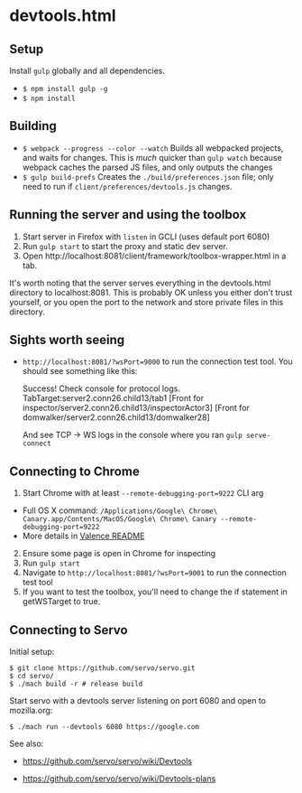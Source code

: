 # devtools.html

## Setup

Install `gulp` globally and all dependencies.

* `$ npm install gulp -g`
* `$ npm install`

## Building

* `$ webpack --progress --color --watch` Builds all webpacked projects, and
  waits for changes. This is *much* quicker than `gulp watch` because webpack
  caches the parsed JS files, and only outputs the changes
* `$ gulp build-prefs` Creates the `./build/preferences.json` file; only need
  to run if `client/preferences/devtools.js` changes.

## Running the server and using the toolbox

1. Start server in Firefox with `listen` in GCLI (uses default port 6080)
2. Run `gulp start` to start the proxy and static dev server.
3. Open http://localhost:8081/client/framework/toolbox-wrapper.html in a tab.

It's worth noting that the server serves everything in the devtools.html
directory to localhost:8081. This is probably OK unless you either don't trust
yourself, or you open the port to the network and store private files in this
directory.

## Sights worth seeing

* `http://localhost:8081/?wsPort=9000` to run the connection test tool. You
  should see something like this:

    Success!  Check console for protocol logs.
    TabTarget:server2.conn26.child13/tab1
    [Front for inspector/server2.conn26.child13/inspectorActor3]
    [Front for domwalker/server2.conn26.child13/domwalker28]

  And see TCP -> WS logs in the console where you ran `gulp serve-connect`


## Connecting to Chrome

1. Start Chrome with at least `--remote-debugging-port=9222` CLI arg
  * Full OS X command: `/Applications/Google\ Chrome\ Canary.app/Contents/MacOS/Google\ Chrome\ Canary --remote-debugging-port=9222`
  * More details in [Valence README](https://github.com/mozilla/valence/blob/master/README.md#debugging-chrome-on-desktop)
2. Ensure some page is open in Chrome for inspecting
3. Run `gulp start`
4. Navigate to `http://localhost:8081/?wsPort=9001` to run the connection test tool
5. If you want to test the toolbox, you'll need to change the if statement in getWSTarget to true.

## Connecting to Servo

Initial setup:

```
$ git clone https://github.com/servo/servo.git
$ cd servo/
$ ./mach build -r # release build
```

Start servo with a devtools server listening on port 6080 and open to mozilla.org:

```
$ ./mach run --devtools 6080 https://google.com
```

See also:

* https://github.com/servo/servo/wiki/Devtools

* https://github.com/servo/servo/wiki/Devtools-plans
